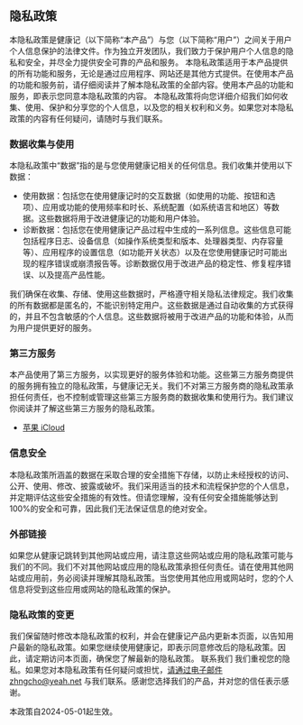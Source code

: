 ## 隐私政策
本隐私政策是健康记（以下简称“本产品”）与您（以下简称“用户”）之间关于用户个人信息保护的法律文件。作为独立开发团队，我们致力于保护用户个人信息的隐私和安全，并尽全力提供安全可靠的产品和服务。
本隐私政策适用于本产品提供的所有功能和服务，无论是通过应用程序、网站还是其他方式提供。在使用本产品的功能和服务前，请仔细阅读并了解本隐私政策的全部内容。使用本产品的功能和服务，即表示您同意本隐私政策的内容。
本隐私政策将向您详细介绍我们如何收集、使用、保护和分享您的个人信息，以及您的相关权利和义务。如果您对本隐私政策的内容有任何疑问，请随时与我们联系。
### 数据收集与使用
本隐私政策中“数据”指的是与您使用健康记相关的任何信息。我们收集并使用以下数据：
- 使用数据：包括您在使用健康记时的交互数据（如使用的功能、按钮和选项）、应用或功能的使用频率和时长、系统配置（如系统语言和地区）等数据。这些数据将用于改进健康记的功能和用户体验。
- 诊断数据：包括您在使用健康记产品过程中生成的一系列信息。这些信息可能包括程序日志、设备信息（如操作系统类型和版本、处理器类型、内存容量等）、应用程序的设置信息（如功能开关状态）以及在您使用健康记时可能出现的程序错误或崩溃报告等。诊断数据仅用于改进产品的稳定性、修复程序错误、以及提高产品性能。

我们确保在收集、存储、使用这些数据时，严格遵守相关隐私法律规定。我们收集的所有数据都是匿名的，不能识别特定用户。这些数据是通过自动收集的方式获得的，并且不包含敏感的个人信息。这些数据将被用于改进产品的功能和体验，从而为用户提供更好的服务。
### 第三方服务
本产品使用了第三方服务，以实现更好的服务体验和功能。这些第三方服务商提供的服务拥有独立的隐私政策，与健康记无关。我们不对第三方服务商的隐私政策承担任何责任，也不控制或管理这些第三方服务商的数据收集和使用行为。我们建议你阅读并了解这些第三方服务的隐私政策。
- [苹果 iCloud](https://support.apple.com/HT202303)
### 信息安全
本隐私政策所涵盖的数据在采取合理的安全措施下存储，以防止未经授权的访问、公开、使用、修改、披露或破坏。我们采用适当的技术和流程保护您的个人信息，并定期评估这些安全措施的有效性。但请您理解，没有任何安全措施能够达到100%的安全和可靠，因此我们无法保证信息的绝对安全。
### 外部链接
如果您从健康记跳转到其他网站或应用，请注意这些网站或应用的隐私政策可能与我们的不同。我们不对其他网站或应用的隐私政策承担任何责任。请在使用其他网站或应用前，务必阅读并理解其隐私政策。当您使用其他应用或网站时，您的个人信息将受到这些应用或网站的隐私政策的保护。
### 隐私政策的变更
我们保留随时修改本隐私政策的权利，并会在健康记产品内更新本页面，以告知用户最新的隐私政策。如果您继续使用健康记，即表示同意修改后的隐私政策。因此，请定期访问本页面，确保您了解最新的隐私政策。
联系我们
我们重视您的隐私。如果您对本隐私政策有任何疑问或担忧，请通过电子邮件zhngcho@yeah.net 与我们联系。感谢您选择我们的产品，并对您的信任表示感谢。

本政策自2024-05-01起生效。